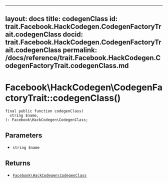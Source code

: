 
***

layout: docs
title: codegenClass
id: trait.Facebook.HackCodegen.CodegenFactoryTrait.codegenClass
docid: trait.Facebook.HackCodegen.CodegenFactoryTrait.codegenClass
permalink: /docs/reference/trait.Facebook.HackCodegen.CodegenFactoryTrait.codegenClass.md
---







# Facebook\\HackCodegen\\CodegenFactoryTrait::codegenClass()




``` Hack
final public function codegenClass(
  string $name,
): Facebook\HackCodegen\CodegenClass;
```




## Parameters




+ ` string $name `




## Returns




* [` Facebook\HackCodegen\CodegenClass `](<class.Facebook.HackCodegen.CodegenClass.md>)